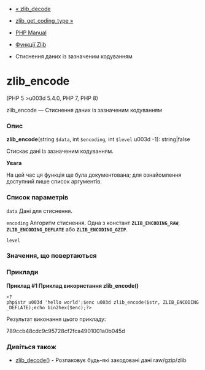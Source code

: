 - [« zlib_decode](function.zlib-decode.md)
- [zlib_get_coding_type »](function.zlib-get-coding-type.md)

- [PHP Manual](index.md)
- [Функції Zlib](ref.zlib.md)
- Стиснення даних із зазначеним кодуванням

# zlib_encode

(PHP 5 \>u003d 5.4.0, PHP 7, PHP 8)

zlib_encode — Стиснення даних із зазначеним кодуванням

### Опис

**zlib_encode**(string `$data`, int `$encoding`, int `$level` u003d -1):
string\|false

Стискає дані із зазначеним кодуванням.

**Увага**

На цей час ця функція ще була документована; для
ознайомлення доступний лише список аргументів.

### Список параметрів

`data`
Дані для стиснення.

`encoding`
Алгоритм стиснення. Одна з констант **`ZLIB_ENCODING_RAW`**,
**`ZLIB_ENCODING_DEFLATE`** або **`ZLIB_ENCODING_GZIP`**.

`level`

### Значення, що повертаються

### Приклади

**Приклад #1 Приклад використання **zlib_encode()****

` <?php$str u003d 'hello world';$enc u003d zlib_encode($str, ZLIB_ENCODING_DEFLATE);echo bin2hex($enc);?> `

Результат виконання цього прикладу:

789ccb48cdc9c95728cf2fca4901001a0b045d

### Дивіться також

- [zlib_decode()](function.zlib-decode.md) - Розпаковує будь-які
закодовані дані raw/gzip/zlib
